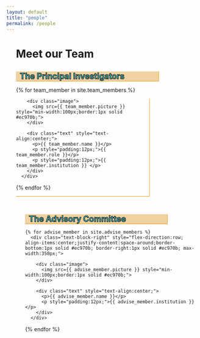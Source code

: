 ```yaml
---
layout: default
title: "people"
permalink: /people
---
```


<style>
  div.image {
  object-fit: contain;
  width: 25%;
  height: 25%
  min-width: 100px;
  }  
  
div.text-block-main {
  padding-left: 5%
  }
</style>


<div class="text-block-main">
  <h1>Meet our Team</h1>
</div>

<h2 style="color:#42b7bf;-webkit-text-stroke-width:1px;-webkit-text-stroke-color:black;margin-bottom:0px; background-color:#f0d2a1;margin-left:5%;padding-right:2.8%;padding-left:2%;max-width:350px;z-index:9;position:relative;overflow:visible; border-right:1px solid #ec970b; border-bottom:1px solid #ec970b;">The Principal Investigators</h2>
<div class="text-block-main" style="flex-direction:row;flex-wrap:wrap;padding-top:0px;align-content:center;">
  
  {% for team_member in site.team_members %}
      <div class="text-block-right" style="flex-direction:row; align-items:center;justify-content:space-around;border-bottom:1px solid #ec970b; border-right:1px solid #ec970b; max-width:350px;">
        
        <div class="image">
          <img src={{ team_member.picture }} style="min-width:100px;border:1px solid #ec970b;">
        </div>
        
        <div class="text" style="text-align:center;">
          <p>{{ team_member.name }}</p>
          <p style="padding:12px;">{{ team_member.role }}</p>
          <p style="padding:12px;">{{ team_member.institution }} </p>
        </div>
      </div>
  {% endfor %} 
</div>

<br>

   <h2 style="color:#42b7bf;-webkit-text-stroke-width:1px;-webkit-text-stroke-color:black;margin-bottom:0px; background-color:#f0d2a1;margin-left:5%;padding-right:2.8%;padding-left:2%;max-width:350px;z-index:9;position:relative;overflow:visible; border-right:1px solid #ec970b; border-bottom:1px solid #ec970b;">The Advisory Committee</h2>
<div class="text-block-main" style="flex-direction:row;flex-wrap:wrap;padding-top:0px;align-content:center;">
  <!-- <div class="text-block-right" style="flex-direction:row; align-items:center;justify-content:space-around;border-bottom:1px solid #ec970b; border-right:1px solid #ec970b; max-width:350px;"> -->
 
    {% for advise_member in site.advise_members %}
      <div class="text-block-right" style="flex-direction:row; align-items:center;justify-content:space-around;border-bottom:1px solid #ec970b; border-right:1px solid #ec970b; max-width:350px;">
        
        <div class="image">
          <img src={{ advise_member.picture }} style="min-width:100px;border:1px solid #ec970b;">
        </div>
        
        <div class="text" style="text-align:center;">
          <p>{{ advise_member.name }}</p>
          <p style="padding:12px;">{{ advise_member.institution }} </p>
        </div>
      </div>
  {% endfor %} 
  </div>
  
  <br>
